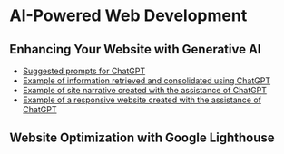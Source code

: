 # AI-Powered Web Development
## Enhancing Your Website with Generative AI

- [Suggested prompts for ChatGPT](https://docs.google.com/document/d/1RkoJx6wwhN_fqp6QLaAWut7Fk6JXX7s4SIAg8iAeq-0/edit?usp=sharing)
- [Example of information retrieved and consolidated using ChatGPT](https://docs.google.com/document/d/1VLnAcXGmUWuok9TQ_I9gv9vmKotl5nHY1QG7-flzdR0/edit?usp=sharing)
- [Example of site narrative created with the assistance of ChatGPT](https://docs.google.com/document/d/1dadG7DjokSpvLIPr5esdgLjUuGZkgu2XdQ1qlcVCx1A/edit?usp=sharing)
- [Example of a responsive website created with the assistance of ChatGPT](https://josecarlosgt.github.io/AI-Powered-Web-Development/)

## Website Optimization with Google Lighthouse

